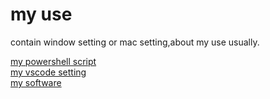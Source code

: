 # my use
contain window setting or mac setting,about my use usually.

[my powershell script](./powershell/README.md)<br>
[my vscode setting](./vscode/README.md)<br>
[my software](./software/README.md)<br>
